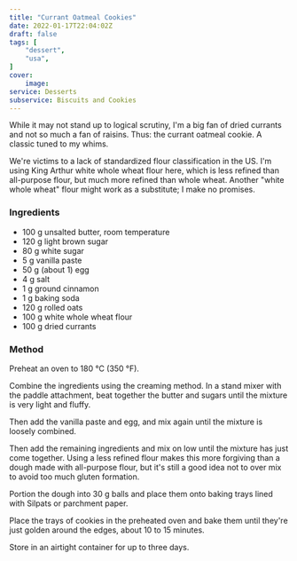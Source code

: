 ```yaml
---
title: "Currant Oatmeal Cookies"
date: 2022-01-17T22:04:02Z
draft: false
tags: [
    "dessert",
    "usa",
]
cover:
    image: 
service: Desserts
subservice: Biscuits and Cookies
---
```


While it may not stand up to logical scrutiny, I'm a big fan of dried currants and not so much a fan of raisins. Thus: the currant oatmeal cookie. A classic tuned to my whims.

We're victims to a lack of standardized flour classification in the US. I'm using King Arthur white whole wheat flour here, which is less refined than all-purpose flour, but much more refined than whole wheat. Another "white whole wheat" flour might work as a substitute; I make no promises.

### Ingredients

* 100 g unsalted butter, room temperature
* 120 g light brown sugar
* 80 g white sugar
* 5 g vanilla paste
* 50 g (about 1) egg
* 4 g salt
* 1 g ground cinnamon
* 1 g baking soda
* 120 g rolled oats
* 100 g white whole wheat flour
* 100 g dried currants

### Method

Preheat an oven to 180 °C (350 °F).

Combine the ingredients using the creaming method. In a stand mixer with the paddle attachment, beat together the butter and sugars until the mixture is very light and fluffy.

Then add the vanilla paste and egg, and mix again until the mixture is loosely combined.

Then add the remaining ingredients and mix on low until the mixture has just come together. Using a less refined flour makes this more forgiving than a dough made with all-purpose flour, but it's still a good idea not to over mix to avoid too much gluten formation.

Portion the dough into 30 g balls and place them onto baking trays lined with Silpats or parchment paper.

Place the trays of cookies in the preheated oven and bake them until they're just golden around the edges, about 10 to 15 minutes.

Store in an airtight container for up to three days.


